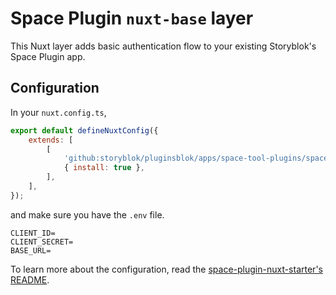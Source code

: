 # Space Plugin `nuxt-base` layer

This Nuxt layer adds basic authentication flow to your existing Storyblok's Space Plugin app.

## Configuration

In your `nuxt.config.ts`,

```js
export default defineNuxtConfig({
	extends: [
		[
			'github:storyblok/pluginsblok/apps/space-tool-plugins/space-plugins/nuxt-base',
			{ install: true },
		],
	],
});
```

and make sure you have the `.env` file.

```
CLIENT_ID=
CLIENT_SECRET=
BASE_URL=
```

To learn more about the configuration, read the [space-plugin-nuxt-starter's README](https://github.com/storyblok/space-tool-plugins/blob/main/space-plugin-nuxt-starter/README.md#configuration).
